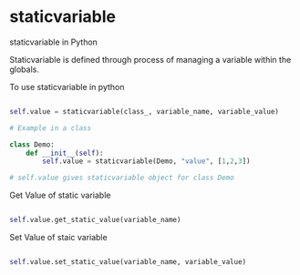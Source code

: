 # staticvariable
staticvariable in Python

Staticvariable is defined through process of managing a variable within the globals.

To use staticvariable in python

```python

self.value = staticvariable(class_, variable_name, variable_value)

# Example in a class

class Demo:
    def __init__(self):
        self.value = staticvariable(Demo, "value", [1,2,3])

# self.value gives staticvariable object for class Demo

```

Get Value of static variable

```python

self.value.get_static_value(variable_name)

```

Set Value of staic variable

```python

self.value.set_static_value(variable_name, variable_value)

```

